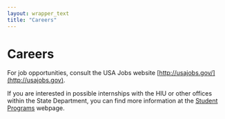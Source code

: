```yaml
---
layout: wrapper_text
title: "Careers"
---
```

# Careers

For job opportunities, consult the USA Jobs website [http://usajobs.gov/](http://usajobs.gov).

If you are interested in possible internships with the HIU or other offices within the State Department, you can find more information at the [Student Programs](http://careers.state.gov/intern) webpage.
